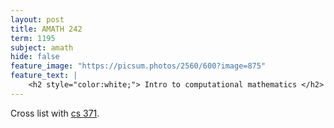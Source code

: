 ```yaml
---
layout: post
title: AMATH 242
term: 1195
subject: amath
hide: false
feature_image: "https://picsum.photos/2560/600?image=875"
feature_text: |
    <h2 style="color:white;"> Intro to computational mathematics </h2>
---
```


Cross list with [cs 371](../CS371).
